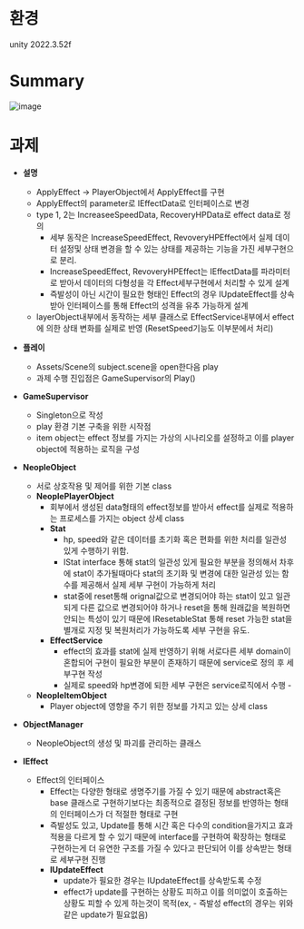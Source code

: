 환경
=
unity 2022.3.52f

Summary
=
![image](https://github.com/user-attachments/assets/1351539d-8812-4aab-b4e1-b36cd81390e3)


과제
=

- **설명**
  - ApplyEffect -> PlayerObject에서 ApplyEffect를 구현
  - ApplyEffect의 parameter로 IEffectData로 인터페이스로 변경 
  - type 1, 2는 IncreaseeSpeedData, RecoveryHPData로 effect data로 정의
    - 세부 동작은 IncreaseSpeedEffect, RevoveryHPEffect에서 실제 데이터 설정및 상태 변경을 할 수 있는 상태를 제공하는 기능을 가진 세부구현으로 분리.
    - IncreaseSpeedEffect, RevoveryHPEffect는 IEffectData를 파라미터로 받아서 데이터의 다형성을 각 Effect세부구현에서 처리할 수 있게 설계
    - 즉발성이 아닌 시간이 필요한 형태인 Effect의 경우 IUpdateEffect를 상속받아 인터페이스를 통해 Effect의 성격을 유추 가능하게 설계
  - layerObject내부에서 동작하는 세부 클래스로 EffectService내부에서 effect에 의한 상태 변화를 실제로 반영 (ResetSpeed기능도 이부분에서 처리)  

- **플레이**
  - Assets/Scene의 subject.scene을 open한다음 play
  - 과제 수행 진입점은 GameSupervisor의 Play()  

- **GameSupervisor**
  - Singleton으로 작성
  - play 환경 기본 구축을 위한 시작점
  - item object는 effect 정보를 가지는 가상의 시나리오를 설정하고 이를 player object에 적용하는 로직을 구성
- **NeopleObject**
  - 서로 상호작용 및 제어를 위한 기본 class
  - **NeoplePlayerObject**
    - 회부에서 생성된 data형태의 effect정보를 받아서 effect를 실제로 적용하는 프로세스를 가지는 object 상세 class
    - **Stat**
      - hp, speed와 같은 데이터를 초기화 혹은 편화를 위한 처리를 일관성 있게 수행하기 위함.
      - IStat interface 통해 stat의 일관성 있게 필요한 부분을 정의해서 차후에 stat이 추가될때마다 stat의 초기화 및 변경에 대한 일관성 있는 함수를 제공해서 실제 세부 구현이 가능하게 처리
      - stat중에 reset통해 orignal값으로 변경되어야 하는 stat이 있고 일관되게 다른 값으로 변경되어야 하거나 reset을 통해 원래값을 복원하면 안되는 특성이 있기 때문에 IResetableStat 통해 reset 가능한 stat을 별개로 지정 및 복원처리가 가능하도록 세부 구현을 유도.
    - **EffectService**
      - effect의 효과를 stat에 실제 반영하기 위해 서로다른 세부 domain이 혼합되어 구현이 필요한 부분이 존재하기 때문에 service로 정의 후 세부구현 작성
      - 실제로 speed와 hp변경에 되한 세부 구현은 service로직에서 수행        - 
  - **NeopleItemObject**
    - Player object에 영향을 주기 위한 정보를 가지고 있는 상세 class
- **ObjectManager**
  - NeopleObject의 생성 및 파괴를 관리하는 클래스
- **IEffect**
  - Effect의 인터페이스
    - Effect는 다양한 형태로 생명주기를 가질 수 있기 때문에 abstract혹은 base 클래스로 구현하기보다는 최종적으로 결정된 정보를 반영하는 형태의 인터페이스가 더 적절한 형태로 구현
    - 즉발성도 있고, Update를 통해 시간 혹은 다수의 condition을가지고 효과적용을 다르게 할 수 있기 때문에 interface를 구현하여 확장하는 형태로 구현하는게 더 유연한 구조를 가질 수 있다고 판단되어 이를 상속받는 형태로 세부구현 진행
    - **IUpdateEffect**
      - update가 필요한 경우는 IUpdateEffect를 상속받도록 수정
      - effect가 update를 구현하는 상황도 피하고 이를 의미없이 호출하는 상황도 피할 수 있게 하는것이 목적(ex, - 즉발성 effect의 경우는 위와같은 update가 필요없음)
      
